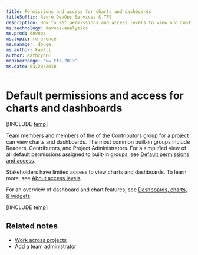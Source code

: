 ```yaml
---
title: Permissions and access for charts and dashboards
titleSuffix: Azure DevOps Services & TFS  
description: How to set permissions and access levels to view and configure charts and dashboards
ms.technology: devops-analytics
ms.prod: devops
ms.topic: reference
ms.manager: douge
ms.author: kaelliauthor: KathrynEE
monikerRange: '>= tfs-2013'
ms.date: 03/20/2018
---
```


# Default permissions and access for charts and dashboards   

[!INCLUDE [temp](../../_shared/version-vsts-tfs-all-versions.md)] 

Team members and members of the of the Contributors group for a project can view charts and dashboards. The most common built-in groups include Readers, Contributors, and Project Administrators. For a simplified view of all default permissions assigned to built-in groups, see [Default permissions and access](../../organizations/security/permissions-access.md).  

Stakeholders have limited access to view charts and dashboards. To learn more, see [About access levels](../../organizations/security/access-levels.md).

For an overview of dashboard and chart features, see [Dashboards, charts, & widgets](overview.md). 

[!INCLUDE [temp](../../organizations/security/_shared/report.md)]


## Related notes

- [Work across projects](../../project/navigation/work-across-projects.md)
- [Add a team administrator](../../organizations/settings/add-team-administrator.md) 